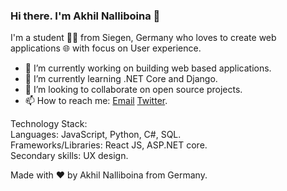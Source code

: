 ### Hi there. I'm Akhil Nalliboina 👋

I'm a student 👨‍💻 from Siegen, Germany who loves to create web applications 🌐 with focus on User experience.

- 🔭 I’m currently working on building web based applications.
- 🌱 I’m currently learning .NET Core and Django.
- 👯 I’m looking to collaborate on open source projects.
- 📫 How to reach me: [Email](akhilnalliboina@gmail.com) [Twitter](https://twitter.com/akhilnlb).

Technology Stack:  
Languages: JavaScript, Python, C#, SQL.  
Frameworks/Libraries: React JS, ASP.NET core.  
Secondary skills: UX design. 

Made with :heart: by Akhil Nalliboina from Germany.

